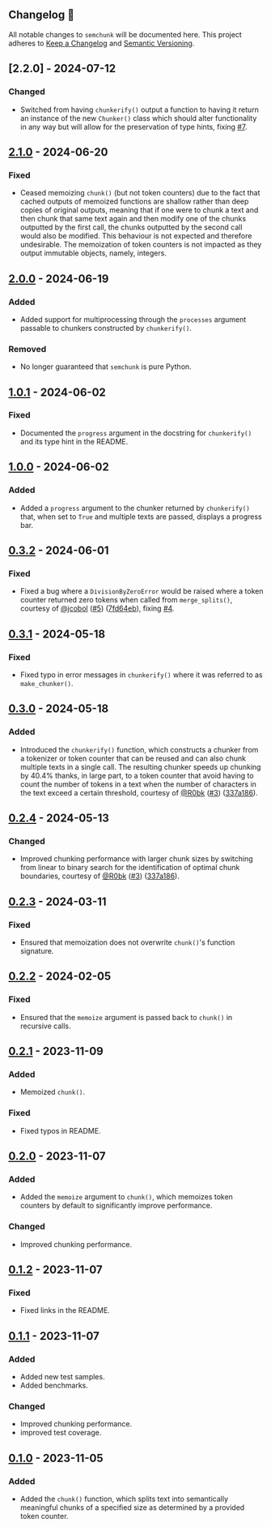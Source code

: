 ## Changelog 🔄
All notable changes to `semchunk` will be documented here. This project adheres to [Keep a Changelog](https://keepachangelog.com/en/1.1.0/) and [Semantic Versioning](https://semver.org/spec/v2.0.0.html).

## [2.2.0] - 2024-07-12
### Changed
- Switched from having `chunkerify()` output a function to having it return an instance of the new `Chunker()` class which should alter functionality in any way but will allow for the preservation of type hints, fixing [#7](https://github.com/umarbutler/semchunk/pull/7).

## [2.1.0] - 2024-06-20
### Fixed
- Ceased memoizing `chunk()` (but not token counters) due to the fact that cached outputs of memoized functions are shallow rather than deep copies of original outputs, meaning that if one were to chunk a text and then chunk that same text again and then modify one of the chunks outputted by the first call, the chunks outputted by the second call would also be modified. This behaviour is not expected and therefore undesirable. The memoization of token counters is not impacted as they output immutable objects, namely, integers.

## [2.0.0] - 2024-06-19
### Added
- Added support for multiprocessing through the `processes` argument passable to chunkers constructed by `chunkerify()`.

### Removed
- No longer guaranteed that `semchunk` is pure Python.

## [1.0.1] - 2024-06-02
### Fixed
- Documented the `progress` argument in the docstring for `chunkerify()` and its type hint in the README.

## [1.0.0] - 2024-06-02
### Added
- Added a `progress` argument to the chunker returned by `chunkerify()` that, when set to `True` and multiple texts are passed, displays a progress bar.

## [0.3.2] - 2024-06-01
### Fixed
- Fixed a bug where a `DivisionByZeroError` would be raised where a token counter returned zero tokens when called from `merge_splits()`, courtesy of [@jcobol](https://github.com/jcobol) ([#5](https://github.com/umarbutler/semchunk/pull/5)) ([7fd64eb](https://github.com/umarbutler/semchunk/pull/5/commits/7fd64eb8cf51f45702c59f43795be9a00c7d0d17)), fixing [#4](https://github.com/umarbutler/semchunk/issues/4).

## [0.3.1] - 2024-05-18
### Fixed
- Fixed typo in error messages in `chunkerify()` where it was referred to as `make_chunker()`.

## [0.3.0] - 2024-05-18
### Added
- Introduced the `chunkerify()` function, which constructs a chunker from a tokenizer or token counter that can be reused and can also chunk multiple texts in a single call. The resulting chunker speeds up chunking by 40.4% thanks, in large part, to a token counter that avoid having to count the number of tokens in a text when the number of characters in the text exceed a certain threshold, courtesy of [@R0bk](https://github.com/R0bk) ([#3](https://github.com/umarbutler/semchunk/pull/3)) ([337a186](https://github.com/umarbutler/semchunk/pull/3/commits/337a18615f991076b076262288b0408cb162b48c)).

## [0.2.4] - 2024-05-13
### Changed
- Improved chunking performance with larger chunk sizes by switching from linear to binary search for the identification of optimal chunk boundaries, courtesy of [@R0bk](https://github.com/R0bk) ([#3](https://github.com/umarbutler/semchunk/pull/3)) ([337a186](https://github.com/umarbutler/semchunk/pull/3/commits/337a18615f991076b076262288b0408cb162b48c)).

## [0.2.3] - 2024-03-11
### Fixed
- Ensured that memoization does not overwrite `chunk()`'s function signature.

## [0.2.2] - 2024-02-05
### Fixed
- Ensured that the `memoize` argument is passed back to `chunk()` in recursive calls.

## [0.2.1] - 2023-11-09
### Added
- Memoized `chunk()`.

### Fixed
- Fixed typos in README.

## [0.2.0] - 2023-11-07
### Added
- Added the `memoize` argument to `chunk()`, which memoizes token counters by default to significantly improve performance.

### Changed
- Improved chunking performance.

## [0.1.2] - 2023-11-07
### Fixed
- Fixed links in the README.

## [0.1.1] - 2023-11-07
### Added
- Added new test samples.
- Added benchmarks.

### Changed
- Improved chunking performance.
- improved test coverage.

## [0.1.0] - 2023-11-05
### Added
- Added the `chunk()` function, which splits text into semantically meaningful chunks of a specified size as determined by a provided token counter.

[2.1.0]: https://github.com/umarbutler/semchunk/compare/v2.0.0...v2.1.0
[2.0.0]: https://github.com/umarbutler/semchunk/compare/v1.0.1...v2.0.0
[1.0.1]: https://github.com/umarbutler/semchunk/compare/v1.0.0...v1.0.1
[1.0.0]: https://github.com/umarbutler/semchunk/compare/v0.3.2...v1.0.0
[0.3.2]: https://github.com/umarbutler/semchunk/compare/v0.3.1...v0.3.2
[0.3.1]: https://github.com/umarbutler/semchunk/compare/v0.3.0...v0.3.1
[0.3.0]: https://github.com/umarbutler/semchunk/compare/v0.2.4...v0.3.0
[0.2.4]: https://github.com/umarbutler/semchunk/compare/v0.2.3...v0.2.4
[0.2.3]: https://github.com/umarbutler/semchunk/compare/v0.2.2...v0.2.3
[0.2.2]: https://github.com/umarbutler/semchunk/compare/v0.2.1...v0.2.2
[0.2.1]: https://github.com/umarbutler/semchunk/compare/v0.2.0...v0.2.1
[0.2.0]: https://github.com/umarbutler/semchunk/compare/v0.1.2...v0.2.0
[0.1.2]: https://github.com/umarbutler/semchunk/compare/v0.1.1...v0.1.2
[0.1.1]: https://github.com/umarbutler/semchunk/compare/v0.1.0...v0.1.1
[0.1.0]: https://github.com/umarbutler/semchunk/releases/tag/v0.1.0